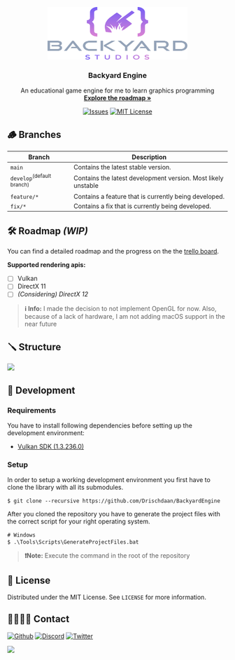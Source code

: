 <a name="readme-top"></a>

<div align="center">
  <a href="https://github.com/Drischdaan/BackyardEngine">
    <img src="https://raw.githubusercontent.com/Backyard-Studios/Branding/24006b7753330c3193ae399bb792a810304aea37/Logo/Logo.svg" alt="Logo" width="320" height="120">
  </a>
  <h3 align="center">Backyard Engine</h3>
  <p align="center">
    An educational game engine for me to learn graphics programming
    <br/>
    <a href="https://trello.com/b/Ro0Y7eFF/backyard-engine"><strong>Explore the roadmap »</strong></a>
    <br />
  </p>
</div>

<div align="center">

  [![Issues][issues-shield]][issues-url]
  [![MIT License][license-shield]][license-url]

</div>

## 🪵 Branches

| Branch                               | Description                                                   |
|--------------------------------------|---------------------------------------------------------------|
| `main`                               | Contains the latest stable version.                           |
| `develop`<sup>(default branch)</sup> | Contains the latest development version. Most likely unstable |
| `feature/*`                          | Contains a feature that is currently being developed.         |
| `fix/*`                              | Contains a fix that is currently being developed.             |

## 🛠️ Roadmap *(WIP)*

You can find a detailed roadmap and the progress on the the [trello board][trello-board].

**Supported rendering apis:**

- [ ] Vulkan
- [ ] DirectX 11
- [ ] *(Considering) DirectX 12*

> **ℹ️ Info:** I made the decision to not implement OpenGL for now. Also, because of a lack of hardware, I am not adding macOS support in the near future

## 🪛 Structure

<img src="https://i.imgur.com/pUdK0I1.jpg">

## 🚀 Development

### Requirements

You have to install following dependencies before setting up the development environment:

- [Vulkan SDK (1.3.236.0)](https://sdk.lunarg.com/sdk/download/1.3.236.0/windows/VulkanSDK-1.3.236.0-Installer.exe)

### Setup

In order to setup a working development environment you first have to clone the library with all its submodules.

```shell
$ git clone --recursive https://github.com/Drischdaan/BackyardEngine
```

After you cloned the repository you have to generate the project files with the correct script for your right operating system.

```shell
# Windows
$ .\Tools\Scripts\GenerateProjectFiles.bat
```

> **❗Note:** Execute the command in the root of the repository

## 📜 License

Distributed under the MIT License. See `LICENSE` for more information.

## 🫱🏽‍🫲🏽 Contact

[![Github][Github]][Github-url]
[![Discord][Discord]][Discord-url]
[![Twitter][Twitter]][Twitter-url]

<div>
    <a href="https://www.buymeacoffee.com/Drischdaan">
        <img src="https://img.buymeacoffee.com/button-api/?text=Buy me a coffee&emoji=&slug=Drischdaan&button_colour=BD5FFF&font_colour=ffffff&font_family=Lato&outline_colour=000000&coffee_colour=FFDD00">
    </a>
</div>

<!-- Variables -->
[issues-shield]: https://img.shields.io/github/issues/Drischdaan/BackyardEngine.svg?style=for-the-badge
[issues-url]: https://github.com/Drischdaan/BackyardEngine/issues
[license-shield]: https://img.shields.io/github/license/Drischdaan/BackyardEngine.svg?style=for-the-badge
[license-url]: https://github.com/Drischdaan/BackyardEngine/blob/master/LICENSE.txt
[trello-board]: https://trello.com/b/Ro0Y7eFF/backyard-engine

<!-- Socials -->
[Github]: https://skillicons.dev/icons?i=github
[Github-url]: https://github.com/Drischdaan
[Discord]: https://skillicons.dev/icons?i=discord
[Discord-url]: https://discord.com/users/244115221776433152
[Twitter]: https://skillicons.dev/icons?i=twitter
[Twitter-url]: https://twitter.com/Drischdaan

<!-- https://github.com/tandpfun/skill-icons -->
<!-- https://github.com/Ileriayo/markdown-badges -->